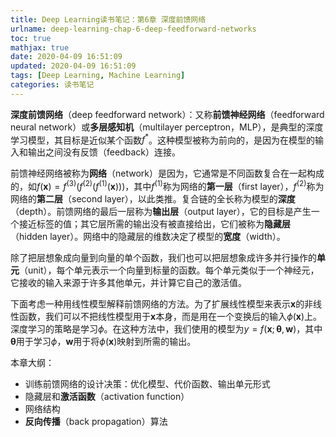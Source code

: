 ```yaml
---
title: Deep Learning读书笔记：第6章 深度前馈网络
urlname: deep-learning-chap-6-deep-feedforward-networks
toc: true
mathjax: true
date: 2020-04-09 16:51:09
updated: 2020-04-09 16:51:09
tags: [Deep Learning, Machine Learning]
categories: 读书笔记
---
```


**深度前馈网络**（deep feedforward network）：又称**前馈神经网络**（feedforward neural network）或**多层感知机**（multilayer perceptron，MLP），是典型的深度学习模型，其目标是近似某个函数$f^*$。这种模型被称为前向的，是因为在模型的输入和输出之间没有反馈（feedback）连接。

前馈神经网络被称为**网络**（network）是因为，它通常是不同函数复合在一起构成的，如$f(\boldsymbol{x})=f^{(3)}\left(f^{(2)}\left(f^{(1)}(\boldsymbol{x})\right)\right)$，其中$f^{(1)}$称为网络的**第一层**（first layer），$f^{(2)}$称为网络的**第二层**（second layer），以此类推。复合链的全长称为模型的**深度**（depth）。前馈网络的最后一层称为**输出层**（output layer），它的目标是产生一个接近标签的值；其它层所需的输出没有被直接给出，它们被称为**隐藏层**（hidden layer）。网络中的隐藏层的维数决定了模型的**宽度**（width）。

除了把层想象成向量到向量的单个函数，我们也可以把层想象成许多并行操作的**单元**（unit），每个单元表示一个向量到标量的函数。每个单元类似于一个神经元，它接收的输入来源于许多其他单元，并计算它自己的激活值。

下面考虑一种用线性模型解释前馈网络的方法。为了扩展线性模型来表示$\boldsymbol{x}$的非线性函数，我们可以不把线性模型用于$\boldsymbol{x}$本身，而是用在一个变换后的输入$\phi(\boldsymbol{x})$上。深度学习的策略是学习$\phi$。在这种方法中，我们使用的模型为$y = f(\boldsymbol{x}; \boldsymbol{\theta}, \boldsymbol{w})$，其中$\boldsymbol{\theta}$用于学习$\phi$，$\boldsymbol{w}$用于将$\phi(\boldsymbol{x})$映射到所需的输出。

本章大纲：

* 训练前馈网络的设计决策：优化模型、代价函数、输出单元形式
* 隐藏层和**激活函数**（activation function）
* 网络结构
* **反向传播**（back propagation）算法
